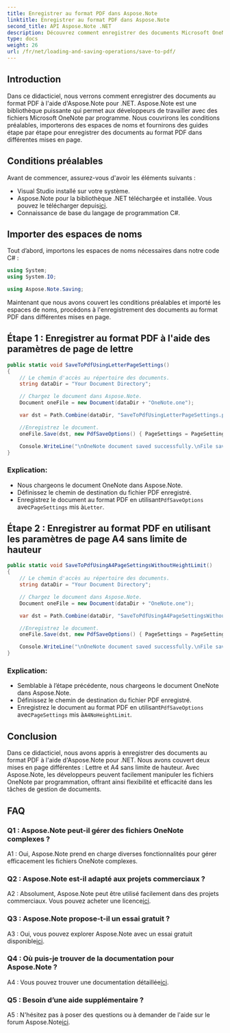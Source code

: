 ```yaml
---
title: Enregistrer au format PDF dans Aspose.Note
linktitle: Enregistrer au format PDF dans Aspose.Note
second_title: API Aspose.Note .NET
description: Découvrez comment enregistrer des documents Microsoft OneNote au format PDF à l'aide d'Aspose.Note pour .NET. Tutoriel étape par étape avec des exemples de code pour les mises en page Lettre et A4.
type: docs
weight: 26
url: /fr/net/loading-and-saving-operations/save-to-pdf/
---
```

## Introduction

Dans ce didacticiel, nous verrons comment enregistrer des documents au format PDF à l'aide d'Aspose.Note pour .NET. Aspose.Note est une bibliothèque puissante qui permet aux développeurs de travailler avec des fichiers Microsoft OneNote par programme. Nous couvrirons les conditions préalables, importerons des espaces de noms et fournirons des guides étape par étape pour enregistrer des documents au format PDF dans différentes mises en page.

## Conditions préalables

Avant de commencer, assurez-vous d'avoir les éléments suivants :

- Visual Studio installé sur votre système.
-  Aspose.Note pour la bibliothèque .NET téléchargée et installée. Vous pouvez le télécharger depuis[ici](https://releases.aspose.com/note/net/).
- Connaissance de base du langage de programmation C#.

## Importer des espaces de noms

Tout d’abord, importons les espaces de noms nécessaires dans notre code C# :

```csharp
using System;
using System.IO;

using Aspose.Note.Saving;
```

Maintenant que nous avons couvert les conditions préalables et importé les espaces de noms, procédons à l'enregistrement des documents au format PDF dans différentes mises en page.

## Étape 1 : Enregistrer au format PDF à l'aide des paramètres de page de lettre


```csharp
public static void SaveToPdfUsingLetterPageSettings()
{
    // Le chemin d'accès au répertoire des documents.
    string dataDir = "Your Document Directory";

    // Chargez le document dans Aspose.Note.
    Document oneFile = new Document(dataDir + "OneNote.one");

    var dst = Path.Combine(dataDir, "SaveToPdfUsingLetterPageSettings.pdf");

    //Enregistrez le document.
    oneFile.Save(dst, new PdfSaveOptions() { PageSettings = PageSettings.Letter });

    Console.WriteLine("\nOneNote document saved successfully.\nFile saved at " + dst);
}
```

### Explication:

- Nous chargeons le document OneNote dans Aspose.Note.
- Définissez le chemin de destination du fichier PDF enregistré.
-  Enregistrez le document au format PDF en utilisant`PdfSaveOptions` avec`PageSettings` mis à`Letter`.

## Étape 2 : Enregistrer au format PDF en utilisant les paramètres de page A4 sans limite de hauteur

```csharp
public static void SaveToPdfUsingA4PageSettingsWithoutHeightLimit()
{
    // Le chemin d'accès au répertoire des documents.
    string dataDir = "Your Document Directory";

    // Chargez le document dans Aspose.Note.
    Document oneFile = new Document(dataDir + "OneNote.one");

    var dst = Path.Combine(dataDir, "SaveToPdfUsingA4PageSettingsWithoutHeightLimit.pdf");

    //Enregistrez le document.
    oneFile.Save(dst, new PdfSaveOptions() { PageSettings = PageSettings.A4NoHeightLimit });

    Console.WriteLine("\nOneNote document saved successfully.\nFile saved at " + dst);
}
```

### Explication:

- Semblable à l’étape précédente, nous chargeons le document OneNote dans Aspose.Note.
- Définissez le chemin de destination du fichier PDF enregistré.
-  Enregistrez le document au format PDF en utilisant`PdfSaveOptions` avec`PageSettings` mis à`A4NoHeightLimit`.

## Conclusion

Dans ce didacticiel, nous avons appris à enregistrer des documents au format PDF à l'aide d'Aspose.Note pour .NET. Nous avons couvert deux mises en page différentes : Lettre et A4 sans limite de hauteur. Avec Aspose.Note, les développeurs peuvent facilement manipuler les fichiers OneNote par programmation, offrant ainsi flexibilité et efficacité dans les tâches de gestion de documents.

## FAQ

### Q1 : Aspose.Note peut-il gérer des fichiers OneNote complexes ?

A1 : Oui, Aspose.Note prend en charge diverses fonctionnalités pour gérer efficacement les fichiers OneNote complexes.

### Q2 : Aspose.Note est-il adapté aux projets commerciaux ?

 A2 : Absolument, Aspose.Note peut être utilisé facilement dans des projets commerciaux. Vous pouvez acheter une licence[ici](https://purchase.aspose.com/buy).

### Q3 : Aspose.Note propose-t-il un essai gratuit ?

 A3 : Oui, vous pouvez explorer Aspose.Note avec un essai gratuit disponible[ici](https://releases.aspose.com/).

### Q4 : Où puis-je trouver de la documentation pour Aspose.Note ?

 A4 : Vous pouvez trouver une documentation détaillée[ici](https://reference.aspose.com/note/net/).

### Q5 : Besoin d’une aide supplémentaire ?

 A5 : N'hésitez pas à poser des questions ou à demander de l'aide sur le forum Aspose.Note[ici](https://forum.aspose.com/c/note/28).